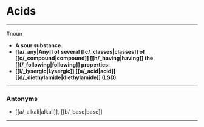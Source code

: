 # Acids
---
#noun
- **A sour substance.**
- **[[a/_any|Any]] of several [[c/_classes|classes]] of [[c/_compound|compound]] [[h/_having|having]] the [[f/_following|following]] properties:**
- **[[l/_lysergic|Lysergic]] [[a/_acid|acid]] [[d/_diethylamide|diethylamide]] (LSD)**
---
### Antonyms
- [[a/_alkali|alkali]], [[b/_base|base]]
---
